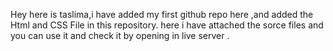 Hey here is taslima,i have added my first github repo here ,and added the Html and CSS File in this repository.
here i have attached the sorce files and you can use it and check it by opening in live server .
